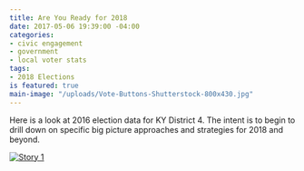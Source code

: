 ```yaml
---
title: Are You Ready for 2018
date: 2017-05-06 19:39:00 -04:00
categories:
- civic engagement
- government
- local voter stats
tags:
- 2018 Elections
is featured: true
main-image: "/uploads/Vote-Buttons-Shutterstock-800x430.jpg"
---
```


Here is a look at 2016 election data for KY District 4. The intent is to begin to drill down on specific big picture approaches and strategies for 2018 and beyond.

<div class='tableauPlaceholder' id='viz1494114701026' style='position: relative'><noscript><a href='#'><img alt='Story 1 ' src='https:&#47;&#47;public.tableau.com&#47;static&#47;images&#47;64&#47;649NBNK5S&#47;1_rss.png' style='border: none' /></a></noscript><object class='tableauViz'  style='display:none;'><param name='host_url' value='https%3A%2F%2Fpublic.tableau.com%2F' /> <param name='path' value='shared&#47;649NBNK5S' /> <param name='toolbar' value='yes' /><param name='static_image' value='https:&#47;&#47;public.tableau.com&#47;static&#47;images&#47;64&#47;649NBNK5S&#47;1.png' /> <param name='animate_transition' value='yes' /><param name='display_static_image' value='yes' /><param name='display_spinner' value='yes' /><param name='display_overlay' value='yes' /><param name='display_count' value='yes' /></object></div>                <script type='text/javascript'>                    var divElement = document.getElementById('viz1494114701026');                    var vizElement = divElement.getElementsByTagName('object')[0];                    vizElement.style.width='100%';vizElement.style.height=(divElement.offsetWidth*0.75)+'px';                    var scriptElement = document.createElement('script');                    scriptElement.src = 'https://public.tableau.com/profile/jason.mcglone#!/vizhome/VoterDataDist4/Story1';                    vizElement.parentNode.insertBefore(scriptElement, vizElement);                </script>
